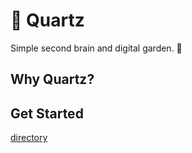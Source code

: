 # 💎 Quartz
Simple second brain and digital garden. 🌱

## Why Quartz?

## Get Started
[directory](moc/directory.md)
